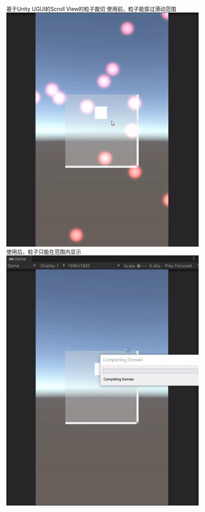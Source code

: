 基于Unity UGUI的Scroll View的粒子裁切
使用前，粒子能穿过滑动范围
![效果预览](Img/Before.gif)
使用后，粒子只能在范围内显示
![效果预览](Img/After.gif)